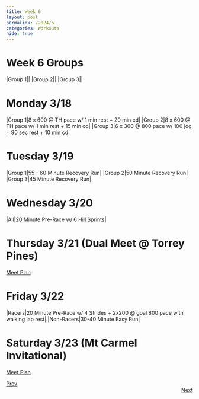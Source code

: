 ```yaml
---
title: Week 6
layout: post
permalink: /2024/6
categories: Workouts
hide: true
---
```



# Week 6 Groups

|Group 1||
|Group 2||
|Group 3||

# Monday 3/18 

|Group 1|8 x 600 @ TH pace w/ 1 min rest + 20 min cd|
|Group 2|8 x 600 @ TH pace w/ 1 min rest + 15 min cd|
|Group 3|6 x 300 @ 800 pace w/ 100 jog + 90 sec rest + 10 min cd|

# Tuesday 3/19

|Group 1|55 - 60 Minute Recovery Run|
|Group 2|50 Minute Recovery Run|
|Group 3|45 Minute Recovery Run|

# Wednesday 3/20

|All|20 Minute Pre-Race w/ 6 Hill Sprints|

# Thursday 3/21 (Dual Meet @ Torrey Pines)

[Meet Plan]({{site.baseurl}}/2024/TP)

# Friday 3/22

|Racers|20 Minute Pre-Race w/ 4 Strides + 2x200 @ goal 800 pace with walking lap rest|
|Non-Racers|30-40 Minute Easy Run|

# Saturday 3/23 (Mt Carmel Invitational)

[Meet Plan]({{site.baseurl}}/2024/MCI)

<div style="text-align: left"> <a href="{{site.baseurl}}/2024/5">Prev</a></div> 
<div style="text-align: right"> <a href="{{site.baseurl}}/2024/7">Next</a></div>
